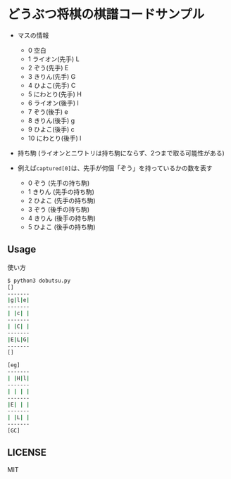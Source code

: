 # どうぶつ将棋の棋譜コードサンプル

* マスの情報
	* 0 空白
	* 1 ライオン(先手) L
	* 2 ぞう(先手) E
	* 3 きりん(先手) G
	* 4 ひよこ(先手) C
	* 5 にわとり(先手) H
	* 6 ライオン(後手) l
	* 7 ぞう(後手) e 
	* 8 きりん(後手) g
	* 9 ひよこ(後手) c
	* 10 にわとり(後手) l

* 持ち駒 (ライオンとニワトリは持ち駒にならず、2つまで取る可能性がある)
* 例えば`captured[0]`は、先手が何個「ぞう」を持っているかの数を表す
	* 0 ぞう (先手の持ち駒)
	* 1 きりん (先手の持ち駒)
	* 2 ひよこ (先手の持ち駒)
	* 3 ぞう (後手の持ち駒)
	* 4 きりん (後手の持ち駒)
	* 5 ひよこ (後手の持ち駒)

## Usage

使い方

```sh
$ python3 dobutsu.py
[]
-------
|g|l|e|
-------
| |c| |
-------
| |C| |
-------
|E|L|G|
-------
[]

[eg]
-------
| |H|l|
-------
| | | |
-------
|E| | |
-------
| |L| |
-------
[GC]
```

## LICENSE

MIT